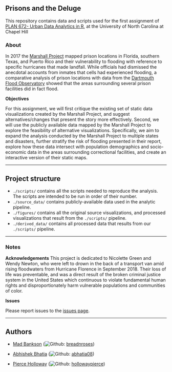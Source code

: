 ## Prisons and the Deluge

This repository contains data and scripts used for the first assignment of [PLAN 672- Urban Data Analytics in R](https://nkaza.github.io/teaching/techniques-course/), at the University of North Carolina at Chapel Hill  

### About 

In 2017 the [Marshall Project](https://www.themarshallproject.org/2017/10/20/prisons-and-the-deluge) mapped prison locations in Florida, southern Texas, and Puerto Rico and their vulnerability to flooding with reference to specific hurricanes that made landfall.  While officials had dismissed the anecdotal accounts from inmates that cells had experienced flooding, a comparative analysis of prison locations with data from the [Dartmouth Flood Observatory](https://floodobservatory.colorado.edu/Archives/index.html) showed that the areas surrounding several prison facilities did in fact flood. 


**Objectives**

For this assignment, we will first critique the existing set of static data visualizations created by the Marshall Project, and suggest alternatives/changes that present the story more effectively. 
Second, we will use the publicly available data mapped by the Marshall Project to explore the feasibility of alternative visualizations. Specifically, we aim to expand the analysis conducted by the Marshall Project to multiple states and disasters, further stratify the risk of flooding presented in their report, explore how these data intersect with population demographics and socio-economic data in the areas surrounding correctional facilities, and create an interactive version of their static maps.

---
## Project structure 

  - `./scripts/` contains all the scripts needed to reproduce the analysis. The scripts are intended to be run in order of their number.
  - `./source_data/` contains publicly-available data used in the analytic pipeline.
  - `./figures/` contains all the original source visualizations, and processed visualizations that result from the `./scripts/` pipeline.
  - `./derived_data/` contains all processed data that results from our `./scripts/` pipeline.
---

### Notes

**Acknowledgements**
This project is dedicated to Nicolette Green and Wendy Newton, who were left to drown in the back of a transport van amid rising floodwaters from Hurricane Florence in September 2018. Their loss of life was preventable, and was a direct result of the broken criminal justice system in the United States which continuous to violate fundamental human rights and disproportionately harm vulnerable populations and communities of color.

**Issues**

Please report issues to the [issues page](https://github.com/abhatia08/plan672-assignment1/issues).

---
## Authors
- [Mad Bankson](https://www.linkedin.com/in/bankson/) (![Github](http://i.imgur.com/9I6NRUm.png): [breadnroses](https://github.com/breadnroses))

- [Abhishek Bhatia](https://abhatia.me/) (![Github](http://i.imgur.com/9I6NRUm.png): [abhatia08](https://github.com/abhatia08)) 

- [Pierce Holloway](https://hollowaypierce.github.io/) (![Github](http://i.imgur.com/9I6NRUm.png): [hollowaypierce](https://github.com/hollowaypierce)) 
